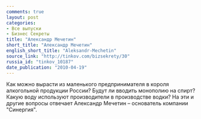 ```yaml
---
comments: true
layout: post
categories:
- Все выпуски
- Бизнес Секреты
title: "Александр Мечетин"
short_title: "Александр Мечетин"
english_short_title: "Aleksandr-Mechetin"
source_link: "http://tinkov.com/bizsekrety/30"
russia_id: "tinkov_10187"
date_publication: "2010-04-19"
---
```

Как можно вырасти из маленького предпринимателя в короля алкогольной продукции России? Будут ли вводить монополию на спирт? Какую воду используют производители в производстве водки? На эти и другие вопросы отвечает Александр Мечетин – основатель компании "Синергия".
